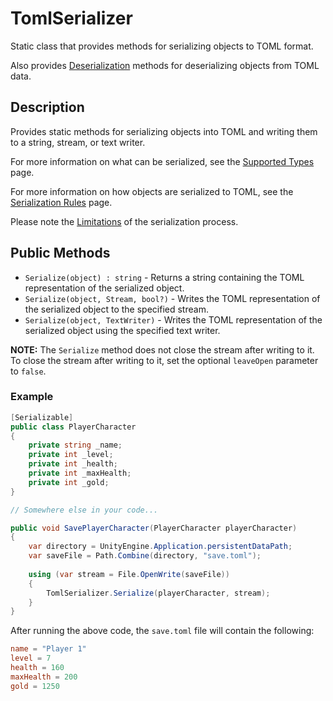 # TomlSerializer

Static class that provides methods for serializing objects to TOML format.

Also provides [Deserialization](../deserialization/toml-serializer.md) methods for deserializing objects from TOML data.

## Description

Provides static methods for serializing objects into TOML and writing them to a string, stream, or text writer.

For more information on what can be serialized, see the [Supported Types](../supported-types.md) page.

For more information on how objects are serialized to TOML, see the [Serialization Rules](../serialization-rules.md) page.

Please note the [Limitations](serialization-rules/limitations.md) of the serialization process.

## Public Methods

- `Serialize(object) : string` - Returns a string containing the TOML representation of the serialized object.
- `Serialize(object, Stream, bool?)` - Writes the TOML representation of the serialized object to the specified stream.
- `Serialize(object, TextWriter)` - Writes the TOML representation of the serialized object using the specified text writer.

**NOTE:** The `Serialize` method does not close the stream after writing to it.
To close the stream after writing to it, set the optional `leaveOpen` parameter to `false`.

### Example

```csharp
[Serializable]
public class PlayerCharacter
{
    private string _name;
    private int _level;
    private int _health;
    private int _maxHealth;
    private int _gold;
}

// Somewhere else in your code...

public void SavePlayerCharacter(PlayerCharacter playerCharacter)
{
    var directory = UnityEngine.Application.persistentDataPath;
    var saveFile = Path.Combine(directory, "save.toml");
    
    using (var stream = File.OpenWrite(saveFile))
    {
        TomlSerializer.Serialize(playerCharacter, stream);
    }
}
```

After running the above code, the `save.toml` file will contain the following:

```toml
name = "Player 1"
level = 7
health = 160
maxHealth = 200
gold = 1250
```
